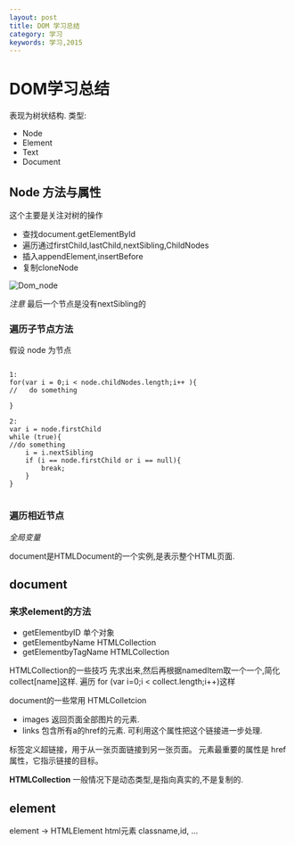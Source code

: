 ```yaml
---
layout: post
title: DOM 学习总结
category: 学习
keywords: 学习,2015
---
```


# DOM学习总结
表现为树状结构.
类型:

+ Node
+ Element
+ Text
+ Document


## Node 方法与属性
这个主要是关注对树的操作

+  查找document.getElementById
+  遍历通过firstChild,lastChild,nextSibling,ChildNodes
+  插入appendElement,insertBefore
+  复制cloneNode


![Dom_node](http://7xnnj6.com1.z0.glb.clouddn.com/Dom_node.jpg)

*注意* 最后一个节点是没有nextSibling的

### 遍历子节点方法
假设 node 为节点


```

1:
for(var i = 0;i < node.childNodes.length;i++ ){
//   do something

}

2:
var i = node.firstChild
while (true){
//do something
    i = i.nextSibling
    if (i == node.firstChild or i == null){
        break;
    }
}


```

### 遍历相近节点





*全局变量*

document是HTMLDocument的一个实例,是表示整个HTML页面.

## document

### 来求element的方法
+ getElementbyID  单个对象
+ getElementbyName HTMLCollection
+ getElementbyTagName HTMLCollection

HTMLCollection的一些技巧
先求出来,然后再根据namedItem取一个一个,简化 collect[name]这样.
遍历 for (var i=0;i < collect.length;i++)这样



document的一些常用 HTMLColletcion

+ images 返回页面全部图片的元素.
+ links 包含所有a的href的元素. 可利用这个属性把这个链接进一步处理.

<a> 标签定义超链接，用于从一张页面链接到另一张页面。
<a> 元素最重要的属性是 href 属性，它指示链接的目标。

**HTMLCollection** 一般情况下是动态类型,是指向真实的,不是复制的.


## element

element -> HTMLElement
html元素 classname,id, ...
